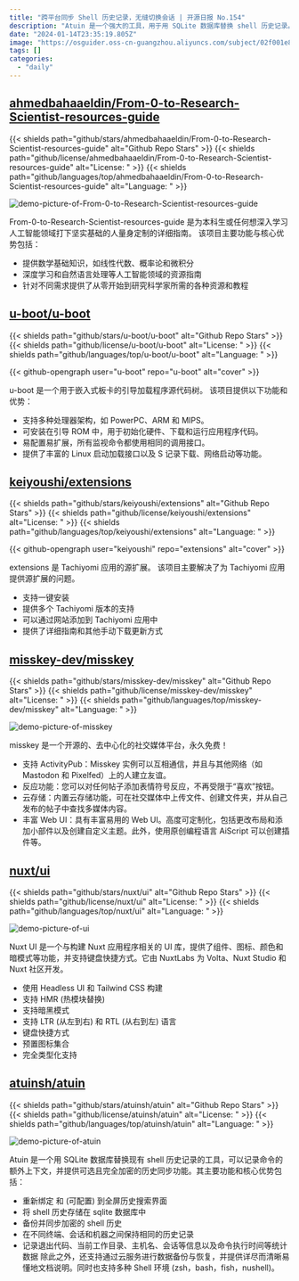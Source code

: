 ```yaml
---
title: "跨平台同步 Shell 历史记录，无缝切换会话 | 开源日报 No.154"
description: "Atuin 是一个强大的工具，用于用 SQLite 数据库替换 shell 历史记录。它能够记录命令的上下文，提供加密的历史同步功能，并具有许多其他功能，如全屏历史搜索界面、多终端同步、统计数据记录等。它支持多种 Shell 环境，并提供了清晰易懂的文档说明。"
date: "2024-01-14T23:35:19.805Z"
image: "https://osguider.oss-cn-guangzhou.aliyuncs.com/subject/02f001e87f7587bfdfa10b5eabfb0367.png"
tags: []
categories:
  - "daily"
---
```


## [ahmedbahaaeldin/From-0-to-Research-Scientist-resources-guide](https://github.com/ahmedbahaaeldin/From-0-to-Research-Scientist-resources-guide)

{{< shields path="github/stars/ahmedbahaaeldin/From-0-to-Research-Scientist-resources-guide" alt="Github Repo Stars" >}} {{< shields path="github/license/ahmedbahaaeldin/From-0-to-Research-Scientist-resources-guide" alt="License: " >}} {{< shields path="github/languages/top/ahmedbahaaeldin/From-0-to-Research-Scientist-resources-guide" alt="Language: " >}}

![demo-picture-of-From-0-to-Research-Scientist-resources-guide](https://static.osguider.com/subject/github/ahmedbahaaeldin/From-0-to-Research-Scientist-resources-guide/311e4c73922386aa64c3fca939a5ed7d.png)

From-0-to-Research-Scientist-resources-guide 是为本科生或任何想深入学习人工智能领域打下坚实基础的人量身定制的详细指南。
该项目主要功能与核心优势包括：

- 提供数学基础知识，如线性代数、概率论和微积分
- 深度学习和自然语言处理等人工智能领域的资源指南
- 针对不同需求提供了从零开始到研究科学家所需的各种资源和教程
  
## [u-boot/u-boot](https://github.com/u-boot/u-boot)

{{< shields path="github/stars/u-boot/u-boot" alt="Github Repo Stars" >}} {{< shields path="github/license/u-boot/u-boot" alt="License: " >}} {{< shields path="github/languages/top/u-boot/u-boot" alt="Language: " >}}

{{< github-opengraph user="u-boot" repo="u-boot" alt="cover" >}}

u-boot 是一个用于嵌入式板卡的引导加载程序源代码树。
该项目提供以下功能和优势：

- 支持多种处理器架构，如 PowerPC、ARM 和 MIPS。
- 可安装在引导 ROM 中，用于初始化硬件、下载和运行应用程序代码。
- 易配置易扩展，所有监视命令都使用相同的调用接口。
- 提供了丰富的 Linux 启动加载接口以及 S 记录下载、网络启动等功能。
  
## [keiyoushi/extensions](https://github.com/keiyoushi/extensions)

{{< shields path="github/stars/keiyoushi/extensions" alt="Github Repo Stars" >}} {{< shields path="github/license/keiyoushi/extensions" alt="License: " >}} {{< shields path="github/languages/top/keiyoushi/extensions" alt="Language: " >}}

{{< github-opengraph user="keiyoushi" repo="extensions" alt="cover" >}}

extensions 是 Tachiyomi 应用的源扩展。
该项目主要解决了为 Tachiyomi 应用提供源扩展的问题。

- 支持一键安装
- 提供多个 Tachiyomi 版本的支持
- 可以通过网站添加到 Tachiyomi 应用中
- 提供了详细指南和其他手动下载更新方式
  
## [misskey-dev/misskey](https://github.com/misskey-dev/misskey)

{{< shields path="github/stars/misskey-dev/misskey" alt="Github Repo Stars" >}} {{< shields path="github/license/misskey-dev/misskey" alt="License: " >}} {{< shields path="github/languages/top/misskey-dev/misskey" alt="Language: " >}}

![demo-picture-of-misskey](https://picgo-daily.oss-cn-guangzhou.aliyuncs.com/picgo-daily/2024/aa6a2140f5a11e5fc6f422cbaf05ceb4.png)

misskey 是一个开源的、去中心化的社交媒体平台，永久免费！

- 支持 ActivityPub：Misskey 实例可以互相通信，并且与其他网络（如 Mastodon 和 Pixelfed）上的人建立友谊。
- 反应功能：您可以对任何帖子添加表情符号反应，不再受限于“喜欢”按钮。
- 云存储：内置云存储功能，可在社交媒体中上传文件、创建文件夹，并从自己发布的帖子中查找多媒体内容。
- 丰富 Web UI：具有丰富易用的 Web UI。高度可定制化，包括更改布局和添加小部件以及创建自定义主题。此外，使用原创编程语言 AiScript 可以创建插件等。
  
## [nuxt/ui](https://github.com/nuxt/ui)

{{< shields path="github/stars/nuxt/ui" alt="Github Repo Stars" >}} {{< shields path="github/license/nuxt/ui" alt="License: " >}} {{< shields path="github/languages/top/nuxt/ui" alt="Language: " >}}

![demo-picture-of-ui](https://osguider.oss-cn-guangzhou.aliyuncs.com/subject/55a5c944891f54fb2e27154e7870740f.png)

Nuxt UI 是一个与构建 Nuxt 应用程序相关的 UI 库，提供了组件、图标、颜色和暗模式等功能，并支持键盘快捷方式。它由 NuxtLabs 为 Volta、Nuxt Studio 和 Nuxt 社区开发。

- 使用 Headless UI 和 Tailwind CSS 构建
- 支持 HMR (热模块替换)
- 支持暗黑模式
- 支持 LTR (从左到右) 和 RTL (从右到左) 语言
- 键盘快捷方式
- 预置图标集合
- 完全类型化支持
  
## [atuinsh/atuin](https://github.com/atuinsh/atuin)

{{< shields path="github/stars/atuinsh/atuin" alt="Github Repo Stars" >}} {{< shields path="github/license/atuinsh/atuin" alt="License: " >}} {{< shields path="github/languages/top/atuinsh/atuin" alt="Language: " >}}

![demo-picture-of-atuin](https://static.osguider.com/subject/github/atuinsh/atuin/c8cc9c69dc31489647151e72804c6909.png)

Atuin 是一个用 SQLite 数据库替换现有 shell 历史记录的工具，可以记录命令的额外上下文，并提供可选且完全加密的历史同步功能。其主要功能和核心优势包括：

- 重新绑定  和  (可配置) 到全屏历史搜索界面
- 将 shell 历史存储在 sqlite 数据库中
- 备份并同步加密的 shell 历史
- 在不同终端、会话和机器之间保持相同的历史记录
- 记录退出代码、当前工作目录、主机名、会话等信息以及命令执行时间等统计数据
除此之外，还支持通过云服务进行数据备份与恢复，并提供详尽而清晰易懂地文档说明。同时也支持多种 Shell 环境 (zsh，bash，fish，nushell)。
  
